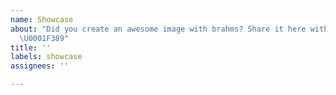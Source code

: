 ```yaml
---
name: Showcase
about: "Did you create an awesome image with brahms? Share it here with the world.
  \U0001F389"
title: ''
labels: showcase
assignees: ''

---
```




